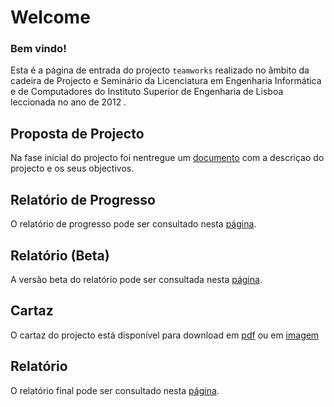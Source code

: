 # Welcome

### Bem vindo!

Esta é a página de entrada do projecto `teamworks` realizado no âmbito da cadeira de Projecto e Seminário da Licenciatura em Engenharia Informática e de Computadores do Instituto Superior de Engenharia de Lisboa leccionada no ano de 2012 .

## Proposta de Projecto

Na fase inicial do projecto foi nentregue um [documento](https://github.com/isel-leic-ps/LI61N-G07/blob/master/doc/rproposta/index.md) com a descriçao do projecto e os seus objectivos.

## Relatório de Progresso

O relatório de progresso pode ser consultado nesta [página](https://github.com/isel-leic-ps/LI61N-G07/blob/master/doc/rprogresso/index.md).

## Relatório (Beta)

A versão beta do relatório pode ser consultada nesta [página](https://github.com/isel-leic-ps/LI61N-G07/blob/master/doc/rbeta/index.md).

## Cartaz

O cartaz do projecto está disponível para download em [pdf](http://www.lucidchart.com/publicSegments/view/4fda5de0-75f0-4d65-90e8-72220a443549) ou em [imagem](http://www.lucidchart.com/publicSegments/view/4fda6630-e7b8-4f4e-bd33-610a0adcb320/image.png)  

## Relatório

O relatório final pode ser consultado nesta [página](https://github.com/isel-leic-ps/LI61N-G07/blob/master/doc/rfinal/index.md).
